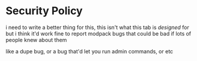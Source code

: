 # Security Policy

i need to write a better thing for this, this isn't what this tab is *designed* for
but i think it'd work fine to report modpack bugs that could be bad if lots of people knew about them

like a dupe bug, or a bug that'd let you run admin commands, or etc
